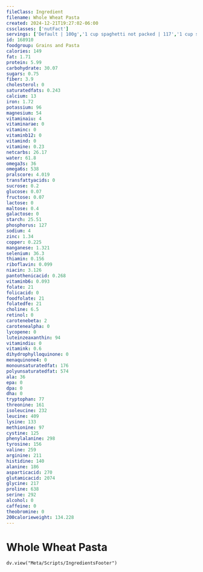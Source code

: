 ```yaml
---
fileClass: Ingredient
filename: Whole Wheat Pasta
created: 2024-12-21T19:27:02-06:00
cssclasses: ['nutFact']
servings: ['Default | 100g','1 cup spaghetti not packed | 117','1 cup spaghetti packed | 151','1 cup elbows | 117','1 cup penne | 97','1 cup shells | 105','1 cup lasagne | 116','1 cup rotini | 107','1 cup farfalle | 107']
id: 168910
foodgroup: Grains and Pasta
calories: 149
fat: 1.71
protein: 5.99
carbohydrate: 30.07
sugars: 0.75
fiber: 3.9
cholesterol: 0
saturatedfats: 0.243
calcium: 13
iron: 1.72
potassium: 96
magnesium: 54
vitaminaiu: 4
vitaminarae: 0
vitaminc: 0
vitaminb12: 0
vitamind: 0
vitamine: 0.23
netcarbs: 26.17
water: 61.8
omega3s: 36
omega6s: 538
pralscore: 4.019
transfattyacids: 0
sucrose: 0.2
glucose: 0.07
fructose: 0.07
lactose: 0
maltose: 0.4
galactose: 0
starch: 25.51
phosphorus: 127
sodium: 4
zinc: 1.34
copper: 0.225
manganese: 1.321
selenium: 36.3
thiamin: 0.156
riboflavin: 0.099
niacin: 3.126
pantothenicacid: 0.268
vitaminb6: 0.093
folate: 21
folicacid: 0
foodfolate: 21
folatedfe: 21
choline: 6.5
retinol: 0
carotenebeta: 2
carotenealpha: 0
lycopene: 0
luteinzeaxanthin: 94
vitamindiu: 0
vitamink: 0.6
dihydrophylloquinone: 0
menaquinone4: 0
monounsaturatedfat: 176
polyunsaturatedfat: 574
ala: 36
epa: 0
dpa: 0
dha: 0
tryptophan: 77
threonine: 161
isoleucine: 232
leucine: 409
lysine: 133
methionine: 97
cystine: 125
phenylalanine: 298
tyrosine: 156
valine: 259
arginine: 211
histidine: 140
alanine: 186
asparticacid: 270
glutamicacid: 2074
glycine: 217
proline: 638
serine: 292
alcohol: 0
caffeine: 0
theobromine: 0
200calorieweight: 134.228
---
```


# Whole Wheat Pasta

```dataviewjs
dv.view("Meta/Scripts/IngredientsFooter")
```